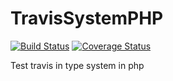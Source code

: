 TravisSystemPHP 
===============

[![Build Status](https://travis-ci.org/diegosaouda/TravisSystemPHP.png)](https://travis-ci.org/diegosaouda/TravisSystemPHP) [![Coverage Status](https://coveralls.io/repos/diegosaouda/TravisSystemPHP/badge.png)](https://coveralls.io/r/diegosaouda/TravisSystemPHP)

Test travis in type system in php
